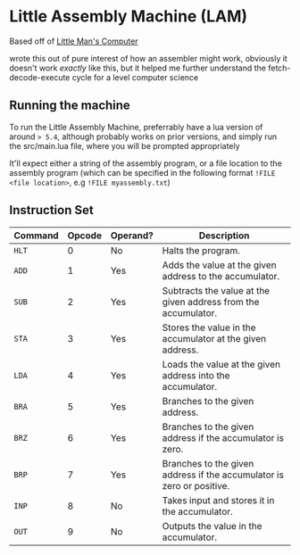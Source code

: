 # Little Assembly Machine (LAM)

Based off of [Little Man's Computer](https://peterhigginson.co.uk/lmc/)

wrote this out of pure interest of how an assembler might work, obviously it doesn't work *exactly* like this, but it helped me further understand the fetch-decode-execute cycle for a level computer science

## Running the machine

To run the Little Assembly Machine, preferrably have a lua version of around `> 5.4`, although probably works on prior versions, and simply run the src/main.lua file, where you will be prompted appropriately

It'll expect either a string of the assembly program, or a file location to the assembly program (which can be specified in the following format `!FILE <file location>`, e.g `!FILE myassembly.txt`)


## Instruction Set

| Command | Opcode | Operand? | Description |
| ------- | ------ | -------- | ----------- |
| `HLT`   | 0      | No       | Halts the program. |
| `ADD`   | 1      | Yes      | Adds the value at the given address to the accumulator. |
| `SUB`   | 2      | Yes      | Subtracts the value at the given address from the accumulator. |
| `STA`   | 3      | Yes      | Stores the value in the accumulator at the given address. |
| `LDA`   | 4      | Yes      | Loads the value at the given address into the accumulator. |
| `BRA`   | 5      | Yes      | Branches to the given address. |
| `BRZ`   | 6      | Yes      | Branches to the given address if the accumulator is zero. |
| `BRP`   | 7      | Yes      | Branches to the given address if the accumulator is zero or positive. |
| `INP`   | 8      | No       | Takes input and stores it in the accumulator. |
| `OUT`   | 9      | No       | Outputs the value in the accumulator. |
